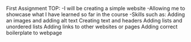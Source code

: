 First Assignment TOP:
-I will be creating a simple website
-Allowing me to showcase what I have learned so far in the course
-Skills such as:
    Adding an images and adding alt text
    Creating text and headers
    Adding lists and unordered lists
    Adding links to other websites or pages
    Adding correct boilerplate to webpage